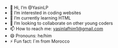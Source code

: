 - 👋 Hi, I’m @YasinLP
- 👀 I’m interested in coding websites
- 🌱 I’m currently learning HTML
- 💞️ I’m looking to collaborate on other young coders
- 📫 How to reach me: yasinlafhim1@gmail.com
- 😄 Pronouns: he/him
- ⚡ Fun fact: I´m from Morocco

<!---
YasinLP/YasinLP is a ✨ special ✨ repository because its `README.md` (this file) appears on your GitHub profile.
You can click the Preview link to take a look at your changes.
--->
